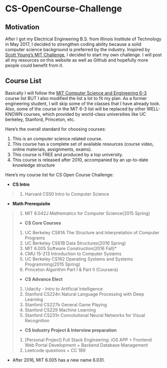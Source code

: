 # CS-OpenCourse-Challenge

## Motivation
After I got my Electrical Engineering B.S. from Illinois Institute of Technology in May 2017, I decided to strengthen coding ability because a solid computer science background is preferred by the industry. Inspired by [Scott Young’s MIT Challenge](https://www.scotthyoung.com/blog/myprojects/mit-challenge-2/), I decided to start my own challenge. I will post all my resources on this website as well as Github and hopefully more people could benefit from it. 

## Course List
Basically I will follow the [MIT Computer Science and Engineering 6-3](http://catalog.mit.edu/degree-charts/computer-science-engineering-course-6-3/) course list BUT I also modified the list a lot to fit my plan. As a former engineering student, I will skip some of the classes that I have already took. Also, some of the course in the MIT 6-3 list will be replaced by other WELL-KNOWN courses, which provided by world-class universities like UC berkeley, Stanford, Princeton, etc.

Here’s the overall standard for choosing courses:
1. This is an computer science related course.
2. This course has a complete set of available resources (course video, online materials, assignments, exams).
3. This course is FREE and produced by a top university.
4. This course is released after 2010, accompanied by an up-to-date knowledge structure 

Here’s my course list for CS Open Course Challenge:
- **CS Intro**
> 1. Harvard CS50 Intro to Computer Science 
- **Math Prerequisite**
> 1. MIT 6.042J Mathematics for Computer Science(2015 Spring)
> - **CS Core Courses**
> 1. UC Berkeley CS61A The Structure and Interpretation of Computer Programs
> 2. UC Berkeley CS61B Data Structures(2016 Spring)
> 3. MIT 6.005 Software Construction(2016 Fall)*
> 4. CMU 15-213 Introduction to Computer Systems
> 5. UC Berkeley CS162 Operating Systems and Systems Programming(2015 Spring)
> 6. Princeton Algorithm Part I & Part II (Coursera)
> - **CS Advance Elect**
> 1. Udacity - Intro to Artificial Intelligence
> 2. Stanford CS224n Natural Language Processing with Deep Learning
> 3. Stanford CS227b General Game Playing
> 4. Stanford CS229 Machine Learning
> 5. Stanford CS231n Convolutional Neural Networks for Visual Recognition
> - **CS Industry Project & Interview preparation**
> 1. [Personal Project] Full Stack Engineering: iOS APP + Frontend Web Portal Development + Backend Database Management
> 2. Leetcode questions + CC 189

* After 2016, MIT 6.005 has a new name 6.031.
